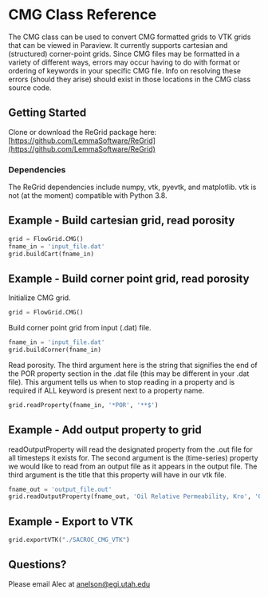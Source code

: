 # CMG Class Reference

The CMG class can be used to convert CMG formatted grids to VTK grids that can be viewed in Paraview.  It currently supports cartesian and (structured) corner-point grids.  Since CMG files may be formatted in a variety of different ways, errors may occur having to do with format or ordering of keywords in your specific CMG file.  Info on resolving these errors (should they arise) should exist in those locations in the CMG class source code.  

## Getting Started
Clone or download the ReGrid package here:
[https://github.com/LemmaSoftware/ReGrid](https://github.com/LemmaSoftware/ReGrid)

### Dependencies

The ReGrid dependencies include numpy, vtk, pyevtk, and matplotlib.  vtk is not (at the moment) compatible with Python 3.8.  

## Example - Build cartesian grid, read porosity
```python
grid = FlowGrid.CMG()
fname_in = 'input_file.dat'
grid.buildCart(fname_in)
```

## Example - Build corner point grid, read porosity

Initialize CMG grid.

```python
grid = FlowGrid.CMG()
```

Build corner point grid from input (.dat) file.  

```python
fname_in = 'input_file.dat'
grid.buildCorner(fname_in)
```
Read porosity.  The third argument here is the string that signifies the end of the POR property section in the .dat file (this may be different in your .dat file).  This argument tells us when to stop reading in a property and is required if ALL keyword is present next to a property name.  
```python
grid.readProperty(fname_in, '*POR', '**$')
```

## Example - Add output property to grid
readOutputProperty will read the designated property from the .out file for all timesteps it exists for.  The second argument is the (time-series) property we would like to read from an output file as it appears in the output file.  The third argument is the title that this property will have in our vtk file.  
```python
fname_out = 'output_file.out'
grid.readOutputProperty(fname_out, 'Oil Relative Permeability, Kro', 'OilRP')
```
## Example - Export to VTK
```python
grid.exportVTK("./SACROC_CMG_VTK")
```

## Questions?
Please email Alec at anelson@egi.utah.edu

